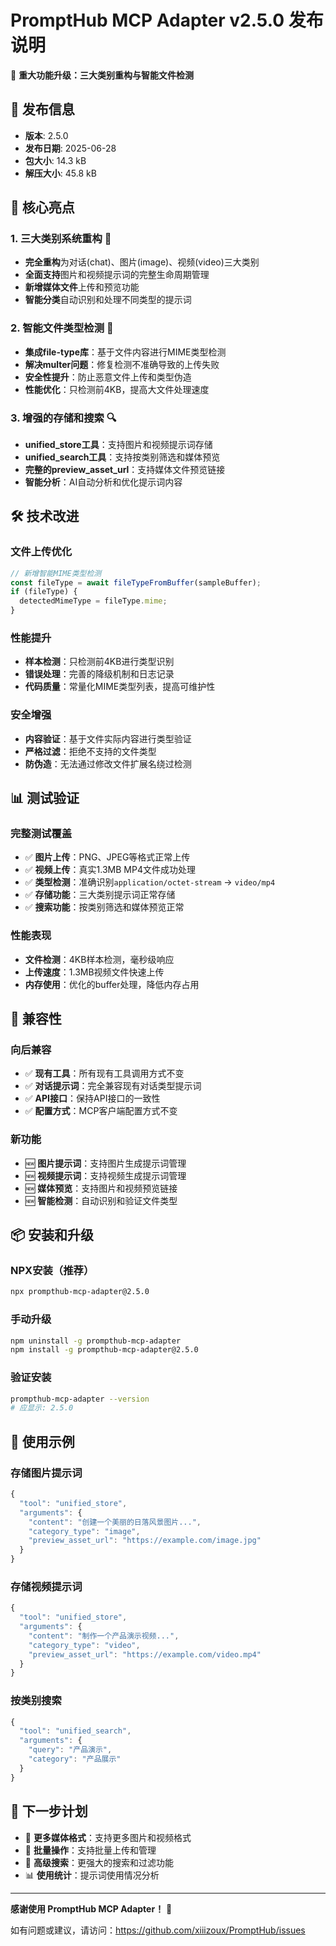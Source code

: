 # PromptHub MCP Adapter v2.5.0 发布说明

🚀 **重大功能升级：三大类别重构与智能文件检测**

## 📅 发布信息
- **版本**: 2.5.0
- **发布日期**: 2025-06-28
- **包大小**: 14.3 kB
- **解压大小**: 45.8 kB

## 🎯 核心亮点

### 1. 三大类别系统重构 🔄
- **完全重构**为对话(chat)、图片(image)、视频(video)三大类别
- **全面支持**图片和视频提示词的完整生命周期管理
- **新增媒体文件**上传和预览功能
- **智能分类**自动识别和处理不同类型的提示词

### 2. 智能文件类型检测 🧠
- **集成file-type库**：基于文件内容进行MIME类型检测
- **解决multer问题**：修复检测不准确导致的上传失败
- **安全性提升**：防止恶意文件上传和类型伪造
- **性能优化**：只检测前4KB，提高大文件处理速度

### 3. 增强的存储和搜索 🔍
- **unified_store工具**：支持图片和视频提示词存储
- **unified_search工具**：支持按类别筛选和媒体预览
- **完整的preview_asset_url**：支持媒体文件预览链接
- **智能分析**：AI自动分析和优化提示词内容

## 🛠️ 技术改进

### 文件上传优化
```javascript
// 新增智能MIME类型检测
const fileType = await fileTypeFromBuffer(sampleBuffer);
if (fileType) {
  detectedMimeType = fileType.mime;
}
```

### 性能提升
- **样本检测**：只检测前4KB进行类型识别
- **错误处理**：完善的降级机制和日志记录
- **代码质量**：常量化MIME类型列表，提高可维护性

### 安全增强
- **内容验证**：基于文件实际内容进行类型验证
- **严格过滤**：拒绝不支持的文件类型
- **防伪造**：无法通过修改文件扩展名绕过检测

## 📊 测试验证

### 完整测试覆盖
- ✅ **图片上传**：PNG、JPEG等格式正常上传
- ✅ **视频上传**：真实1.3MB MP4文件成功处理
- ✅ **类型检测**：准确识别`application/octet-stream` → `video/mp4`
- ✅ **存储功能**：三大类别提示词正常存储
- ✅ **搜索功能**：按类别筛选和媒体预览正常

### 性能表现
- **文件检测**：4KB样本检测，毫秒级响应
- **上传速度**：1.3MB视频文件快速上传
- **内存使用**：优化的buffer处理，降低内存占用

## 🔄 兼容性

### 向后兼容
- ✅ **现有工具**：所有现有工具调用方式不变
- ✅ **对话提示词**：完全兼容现有对话类型提示词
- ✅ **API接口**：保持API接口的一致性
- ✅ **配置方式**：MCP客户端配置方式不变

### 新功能
- 🆕 **图片提示词**：支持图片生成提示词管理
- 🆕 **视频提示词**：支持视频生成提示词管理
- 🆕 **媒体预览**：支持图片和视频预览链接
- 🆕 **智能检测**：自动识别和验证文件类型

## 📦 安装和升级

### NPX安装（推荐）
```bash
npx prompthub-mcp-adapter@2.5.0
```

### 手动升级
```bash
npm uninstall -g prompthub-mcp-adapter
npm install -g prompthub-mcp-adapter@2.5.0
```

### 验证安装
```bash
prompthub-mcp-adapter --version
# 应显示: 2.5.0
```

## 🎉 使用示例

### 存储图片提示词
```javascript
{
  "tool": "unified_store",
  "arguments": {
    "content": "创建一个美丽的日落风景图片...",
    "category_type": "image",
    "preview_asset_url": "https://example.com/image.jpg"
  }
}
```

### 存储视频提示词
```javascript
{
  "tool": "unified_store", 
  "arguments": {
    "content": "制作一个产品演示视频...",
    "category_type": "video",
    "preview_asset_url": "https://example.com/video.mp4"
  }
}
```

### 按类别搜索
```javascript
{
  "tool": "unified_search",
  "arguments": {
    "query": "产品演示",
    "category": "产品展示"
  }
}
```

## 🔮 下一步计划

- 🎯 **更多媒体格式**：支持更多图片和视频格式
- 🚀 **批量操作**：支持批量上传和管理
- 🔧 **高级搜索**：更强大的搜索和过滤功能
- 📊 **使用统计**：提示词使用情况分析

---

**感谢使用 PromptHub MCP Adapter！** 🙏

如有问题或建议，请访问：https://github.com/xiiizoux/PromptHub/issues
